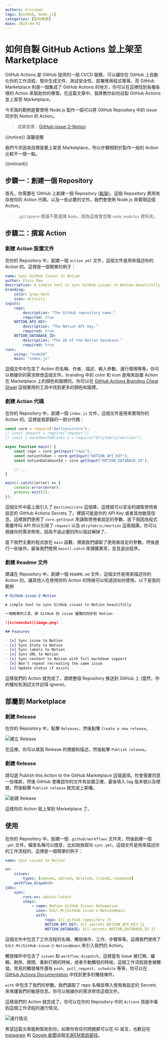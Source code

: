 ```yaml
---
authors: elvismao
tags: [GitHub, Node.js]
categories: [製作教學]
date: 2024-04-01
---
```


# 如何自製 GitHub Actions 並上架至 Marketplace

GitHub Actions 是 GitHub 提供的一個 CI/CD 服務，可以讓你在 GitHub 上自動化你的工作流程，幫你生成文件、測試安全性、部署應用程式等等。而 GitHub Marketplace 則是一個集成了 GitHub Actions 的地方，你可以在這裡找到各種各樣的 Action 來幫助你的專案。在這篇文章中，我將教你如何自製 GitHub Actions 並上架至 Marketplace。

今天我的範例是要使用 Node.js 製作一個可以將 GitHub Repository 中的 issue 同步到 Notion 的 Action。

> 成果倉庫：[GitHub-issue-2-Notion](https://github.com/Edit-Mr/GitHub-issue-2-Notion)

{{notice}}
溫馨提醒

我們今天因為目標是要上架至 Marketplace，所以步驟相對於製作一般的 Action 比較不一樣一點。

{{noticed}}

## 步驟一：創建一個 Repository

首先，你需要在 GitHub 上創建一個 Repository ([點我](https://github.com/new))。這個 Repository 將用來存放你的 Action 代碼，以及一些必要的文件。我們會使用 Node.js 來實現這個 Action。

> `.gitignore` 建議不要選擇 `Node`，因為這樣會忽略 `node_modules` 資料夾。

## 步驟二：撰寫 Action

### 創建 Action 設置文件

在你的 Repository 中，創建一個 `action.yml` 文件，這個文件是用來描述你的 Action 的。這裡是一個簡單的例子：

```yml
name: Sync GitHub Issues to Notion
author: Elvis Mao
description: A simple tool to sync GitHub issues to Notion beautifully.
branding:
    color: gray-dark
    icon: activity
inputs:
    repo:
        description: "The GitHub repository name."
        required: true
    NOTION_API_KEY:
        description: "The Notion API key."
        required: true
    NOTION_DATABASE_ID:
        description: "The ID of the Notion database."
        required: true
runs:
    using: "node20"
    main: "index.js"
```

這個文件中包含了 Action 的名稱、作者、描述、輸入參數、運行環境等等。你可以根據你的需求修改這個文件。branding 中的 color 和 icon 是用來設置 Action 在 Marketplace 上的顏色和圖標的。你可以在 [GitHub Actions Branding Cheat Sheet](https://haya14busa.github.io/github-action-brandings/) 這個實用的工具中找到更多的顏色和圖標。

### 創建 Action 代碼

在你的 Repository 中，創建一個 `index.js` 文件，這個文件是用來實現你的 Action 的。這裡是我節錄的一部分代碼：

```js
const core = require("@actions/core");
// const request = require("request");
// const { markdownToBlocks } = require("@tryfabric/martian");

async function main() {
    const repo = core.getInput("repo");
    const notionToken = core.getInput("NOTION_API_KEY");
    const notionDatabaseId = core.getInput("NOTION_DATABASE_ID");

    // ...
}

main().catch((error) => {
    console.error(error);
    process.exit(1);
});
```

這個文件中最上面引入了 `@actions/core` 這個庫，這樣就可以安全的讀取使用者設定的 GitHub Actions Secrets 了。裡面可能是你的 API Key 或者其他敏感信息。這裡我們使用了 `core.getInput` 來讀取使用者設定的參數。底下我因為程式需要呼叫 API 所以引用了 `request` 以及 `@tryfabric/martian` 這兩個庫。你可以根據你的需求修改，因為不是必要的所以我註解掉了。

底下我們主要的程式放在 `main` 函數，裡面我們讀取了使用者設定的參數，然後進行一些操作。最後我們使用 `main().catch` 來捕獲異常，並且退出程序。

### 創建 Readme 文件

建議在 Repository 中，創建一個 `README.md` 文件，這個文件是用來描述你的 Action 的。讓其他人在使用你的 Action 的時候可以知道該如何使用。以下是我的範例

```md
# GitHub-issue-2-Notion

A simple tool to sync GitHub issues to Notion beautifully

一個簡單的工具，將 GitHub 的 issue 優雅的同步到 Notion

![screenshot](image.png)

## Features

- [x] Sync issue to Notion
- [x] Sync State to Notion
- [x] Sync labels to Notion
- [x] Sync URL to Notion
- [x] Sync content to Notion with full markdown support
- [x] Won't repeat recreating the same issue
- [x] Update status if exists
```

這樣我們的 Action 就完成了。請將整個 Repository 推送到 GitHub 上 (當然，你的權杖和測試文件記得 ignore)。

## 部屬到 Marketplace

### 創建 Release

在你的 Repository 中，點擊 `Releases`，然後點擊 `Create a new release`。

![建立 Release](release.webp)

在這裡，你可以填寫 Release 的標題和描述，然後點擊 `Publish release`。

### 創建 Release

請勾選 Publish this Action to the GitHub Marketplace 這個選項。你會需要同意一些條款，然後 GitHub 會確認你的文件有設置正確，最後填入 tag 版本號以及標題，然後點擊 `Publish release` 就完成上架囉。

![創建 Release](publish.webp)

這樣你的 Action 就上架到 Marketplace 了。

## 使用

在你的 Repository 中，創建一個 `.github/workflows` 文件夾，然後創建一個 `.yml` 文件。檔案名稱可以隨意，比如說我取叫 `sync.yml`。這個文件是用來描述你的工作流程的。這裡是一個簡單的例子：

```yml
name: Sync issues to Notion

on:
    issues:
        types: [opened, edited, deleted, closed, reopened]
    workflow_dispatch:
jobs:
    sync:
        runs-on: ubuntu-latest
        steps:
            - name: Notion GitHub Issues Automation
              uses: Edit-Mr/GitHub-issue-2-Notion@main
              with:
                  repo: ${{ github.repository }}
                  NOTION_API_KEY: ${{ secrets.NOTION_API_KEY }}
                  NOTION_DATABASE: ${{ secrets.NOTION_DATABASE_ID }}
```

這個文件中包含了工作流程的名稱、觸發條件、工作、步驟等等。這裡我們使用了 `Edit-Mr/GitHub-issue-2-Notion@main` 來引入我們的 Action。

觸發條件中包含了 `issues` 和 `workflow_dispatch`，這樣當有 issue 被打開、編輯、刪除、關閉、重新打開的時候，或者手動觸發的時候，這個工作流程就會被觸發。常見的觸發條件還有 `push`、`pull_request`、`schedule` 等等，你可以在 [GitHub Actions Documentation](https://docs.github.com/en/actions/using-workflows/events-that-trigger-workflows) 中找到更多的觸發條件。

`with` 中包含了我們的參數。我們讀取了 repo 名稱並帶入使用者設定的 Secrets 來保護我們的敏感信息。你可以根據你的需求修改這個文件。

這樣我們的 Action 就完成了。你可以在你的 Repository 中的 `Actions` 頁面中看到這個工作流程的運行情況。

![運行情況](view.webp)

希望這篇文章能夠幫助到你。如果你有任何問題都可以在 IG 留言，也歡迎在 [Instagram](https://www.instagram.com/emtech.cc) 和 [Google 新聞](https://news.google.com/publications/CAAqBwgKMKXLvgswsubVAw?ceid=TW:zh-Hant&oc=3)追蹤[毛哥EM資訊密技](https://emtech.cc/)。
